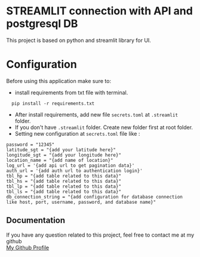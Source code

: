 # STREAMLIT connection with API and postgresql DB

This project is based on python and streamlit library for UI.

# Configuration
Before using this application make sure to:
- install requirements from txt file with terminal.
```
  pip install -r requirements.txt
```
- After install requirements, add new file `secrets.toml` at `.streamlit` folder.
- If you don't have `.streamlit` folder. Create new folder first at root folder.
- Setting new configuration at `secrets.toml` file like :
```
password = "12345"
latitude_sgt = "{add your latitude here}"
longitude_sgt = "{add your longitude here}"
location_name = "{add name of location}"
log_url = '{add api url to get pagination data}'
auth_url = '{add auth url to authentication login}'
tbl_hp = "{add table related to this data}"
tbl_hs = "{add table related to this data}"
tbl_lp = "{add table related to this data}"
tbl_ls = "{add table related to this data}"
db_connection_string = "{add configuration for database connection like host, port, username, password, and database name}"
```

## Documentation
If you have any question related to this project, feel free to contact me at my github <br/>
[My Github Profile](https://github.com/ryanisml)